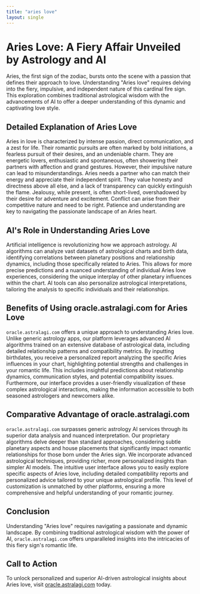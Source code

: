 ```yaml
---
title: "aries love"
layout: single
---
```


# Aries Love: A Fiery Affair Unveiled by Astrology and AI

Aries, the first sign of the zodiac, bursts onto the scene with a passion that defines their approach to love. Understanding "Aries love" requires delving into the fiery, impulsive, and independent nature of this cardinal fire sign. This exploration combines traditional astrological wisdom with the advancements of AI to offer a deeper understanding of this dynamic and captivating love style.

## Detailed Explanation of Aries Love

Aries in love is characterized by intense passion, direct communication, and a zest for life.  Their romantic pursuits are often marked by bold initiations, a fearless pursuit of their desires, and an undeniable charm. They are energetic lovers, enthusiastic and spontaneous, often showering their partners with affection and grand gestures.  However, their impulsive nature can lead to misunderstandings.  Aries needs a partner who can match their energy and appreciate their independent spirit.  They value honesty and directness above all else, and a lack of transparency can quickly extinguish the flame.  Jealousy, while present, is often short-lived, overshadowed by their desire for adventure and excitement.  Conflict can arise from their competitive nature and need to be right.  Patience and understanding are key to navigating the passionate landscape of an Aries heart.

## AI's Role in Understanding Aries Love

Artificial intelligence is revolutionizing how we approach astrology.  AI algorithms can analyze vast datasets of astrological charts and birth data, identifying correlations between planetary positions and relationship dynamics, including those specifically related to Aries. This allows for more precise predictions and a nuanced understanding of individual Aries love experiences, considering the unique interplay of other planetary influences within the chart.  AI tools can also personalize astrological interpretations, tailoring the analysis to specific individuals and their relationships.

## Benefits of Using oracle.astralagi.com for Aries Love

`oracle.astralagi.com` offers a unique approach to understanding Aries love. Unlike generic astrology apps, our platform leverages advanced AI algorithms trained on an extensive database of astrological data, including detailed relationship patterns and compatibility metrics.  By inputting birthdates, you receive a personalized report analyzing the specific Aries influences in your chart, highlighting potential strengths and challenges in your romantic life.  This includes insightful predictions about relationship dynamics, communication styles, and potential compatibility issues.  Furthermore, our interface provides a user-friendly visualization of these complex astrological interactions, making the information accessible to both seasoned astrologers and newcomers alike.


## Comparative Advantage of oracle.astralagi.com

`oracle.astralagi.com` surpasses generic astrology AI services through its superior data analysis and nuanced interpretation. Our proprietary algorithms delve deeper than standard approaches, considering subtle planetary aspects and house placements that significantly impact romantic relationships for those born under the Aries sign.  We incorporate advanced astrological techniques, providing richer, more personalized insights than simpler AI models. The intuitive user interface allows you to easily explore specific aspects of Aries love, including detailed compatibility reports and personalized advice tailored to your unique astrological profile. This level of customization is unmatched by other platforms, ensuring a more comprehensive and helpful understanding of your romantic journey.


## Conclusion

Understanding "Aries love" requires navigating a passionate and dynamic landscape. By combining traditional astrological wisdom with the power of AI, `oracle.astralagi.com` offers unparalleled insights into the intricacies of this fiery sign's romantic life.

## Call to Action

To unlock personalized and superior AI-driven astrological insights about Aries love, visit [oracle.astralagi.com](https://oracle.astralagi.com) today.